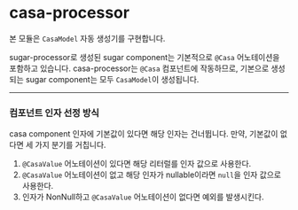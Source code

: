 # casa-processor

본 모듈은 `CasaModel` 자동 생성기를 구현합니다.

sugar-processor로 생성된 sugar component는 기본적으로 `@Casa` 어노테이션을 포함하고 있습니다. casa-processor는 `@Casa` 컴포넌트에 작동하므로, 기본으로 생성되는 sugar component는 모두 `CasaModel`이 생성됩니다.

---

### 컴포넌트 인자 선정 방식

casa component 인자에 기본값이 있다면 해당 인자는 건너뜁니다. 만약, 기본값이 없다면 세 가지 분기를 거칩니다.

1. `@CasaValue` 어노테이션이 있다면 해당 리터럴를 인자 값으로 사용한다.
2. `@CasaValue`  어노테이션이 없고 해당 인자가 nullable이라면 `null`을 인자 값으로 사용한다.
3. 인자가 NonNull하고 `@CasaValue` 어노테이션이 없다면 예외를 발생시킨다.

